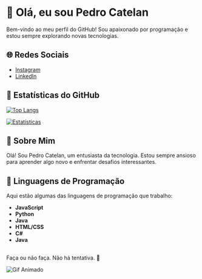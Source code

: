 # 👋 Olá, eu sou Pedro Catelan

Bem-vindo ao meu perfil do GitHub! Sou apaixonado por programação e estou sempre explorando novas tecnologias.

## 🌐 Redes Sociais

- [Instagram]([https://twitter.com/SeuTwitter](https://www.instagram.com/pe_catelann/))
- [LinkedIn]([https://www.linkedin.com/in/SeuLinkedIn](https://www.linkedin.com/in/pcatelan/))

## 🚀 Estatísticas do GitHub

[![Top Langs](https://github-readme-stats.vercel.app/api/top-langs/?username=PedroCatelann&layout=donut)](https://github.com/anuraghazra/github-readme-stats)

[![Estatísticas](https://github-readme-stats.vercel.app/api?username=PedroCatelann&show_icons=true&theme=dracula)](https://github.com/anuraghazra/github-readme-stats)

## 🎉 Sobre Mim

Olá! Sou Pedro Catelan, um entusiasta da tecnologia. Estou sempre ansioso para aprender algo novo e enfrentar desafios interessantes.

## 🚀 Linguagens de Programação

Aqui estão algumas das linguagens de programação que trabalho:

- **JavaScript**
- **Python**
- **Java**
- **HTML/CSS**
- **C#**
- **Java**


##

Faça ou não faça. Não há tentativa. 🚀

<img align="center" alt="Gif Animado" src="https://media.giphy.com/media/6yU5mAiUaJZFj8lpPn/giphy.gif"/>

